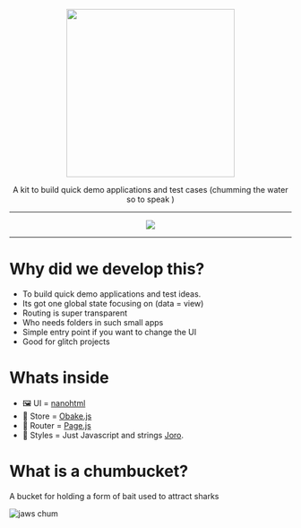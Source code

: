 <p align="center"><img width="300px" src=".readme/logo.png" />
</p>
<p align="center">A kit to build quick demo applications and test cases (chumming the water so to speak )</p>
<hr>
<p align="center">
<a href="https://opensource.org/licenses/MIT">
  <img src="https://img.shields.io/badge/License-MIT-yellow.svg" />
</a>
</p>

---

# Why did we develop this?

- To build quick demo applications and test ideas.
- Its got one global state focusing on (data = view)
- Routing is super transparent
- Who needs folders in such small apps
- Simple entry point if you want to change the UI
- Good for glitch projects

# Whats inside

- 🖼️ UI = [nanohtml](https://github.com/choojs/nanohtml)
- 🍖 Store = [Obake.js](https://github.com/stagfoo/obake)
- 🦴 Router = [Page.js](https://visionmedia.github.io/page.js/)
- 🍹 Styles = Just Javascript and strings [Joro](https://github.com/stagfoo/joro).


# What is a chumbucket?

A bucket for holding a form of bait used to attract sharks

![jaws chum](https://thumbs.gfycat.com/ForkedAptFurseal-small.gif)
